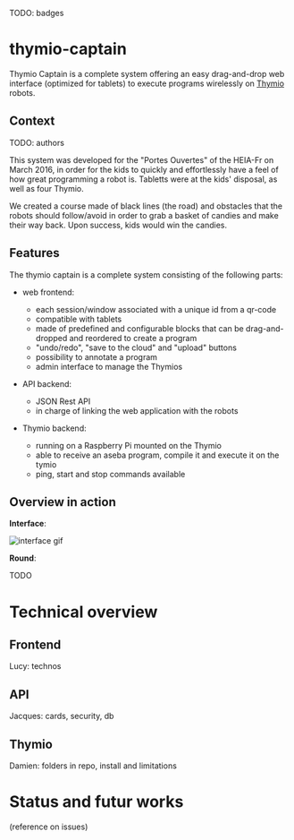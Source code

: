 TODO: badges

# thymio-captain
Thymio Captain is a complete system offering an easy drag-and-drop web interface (optimized for tablets) to execute programs wirelessly on [Thymio](https://www.thymio.org/home-en:home) robots. 

## Context

TODO: authors 

This system was developed for the "Portes Ouvertes" of the HEIA-Fr on March 2016, in order for the kids to quickly and effortlessly have a feel of how great programming a robot is. Tabletts were at the kids' disposal, as well as four Thymio. 

We created a course made of black lines (the road) and obstacles that the robots should follow/avoid in order to grab a basket of candies and make their way back. Upon success, kids would win the candies.

## Features

The thymio captain is a complete system consisting of the following parts:

* web frontend: 
   - each session/window associated with a unique id from a qr-code
   - compatible with tablets
   - made of predefined and configurable blocks that can be drag-and-dropped and reordered to create a program
   - "undo/redo", "save to the cloud" and "upload" buttons
   - possibility to annotate a program
   - admin interface to manage the Thymios
   
 * API backend:
   - JSON Rest API
   - in charge of linking the web application with the robots
 
 * Thymio backend:
   - running on a Raspberry Pi mounted on the Thymio
   - able to receive an aseba program, compile it and execute it on the tymio
   - ping, start and stop commands available
   
## Overview in action

__Interface__:

![interface gif](http://i.imgur.com/rVLsVdd.gif)

__Round__:

TODO

# Technical overview

## Frontend

Lucy: technos 

## API

Jacques: cards, security, db

## Thymio

Damien: folders in repo, install and limitations

# Status and futur works

(reference on issues)
